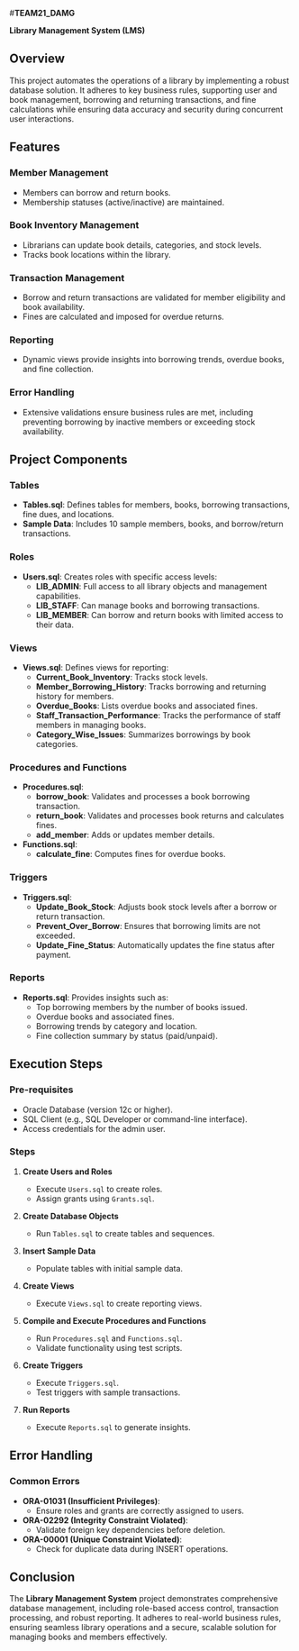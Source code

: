 
#**TEAM21_DAMG**

**Library Management System (LMS)**



## **Overview**
This project automates the operations of a library by implementing a robust database solution. It adheres to key business rules, supporting user and book management, borrowing and returning transactions, and fine calculations while ensuring data accuracy and security during concurrent user interactions.



## **Features**

### **Member Management**
- Members can borrow and return books.
- Membership statuses (active/inactive) are maintained.

### **Book Inventory Management**
- Librarians can update book details, categories, and stock levels.
- Tracks book locations within the library.

### **Transaction Management**
- Borrow and return transactions are validated for member eligibility and book availability.
- Fines are calculated and imposed for overdue returns.

### **Reporting**
- Dynamic views provide insights into borrowing trends, overdue books, and fine collection.

### **Error Handling**
- Extensive validations ensure business rules are met, including preventing borrowing by inactive members or exceeding stock availability.



## **Project Components**

### **Tables**
- **Tables.sql**: Defines tables for members, books, borrowing transactions, fine dues, and locations.
- **Sample Data**: Includes 10 sample members, books, and borrow/return transactions.

### **Roles**
- **Users.sql**: Creates roles with specific access levels:
  - **LIB_ADMIN**: Full access to all library objects and management capabilities.
  - **LIB_STAFF**: Can manage books and borrowing transactions.
  - **LIB_MEMBER**: Can borrow and return books with limited access to their data.

### **Views**
- **Views.sql**: Defines views for reporting:
  - **Current_Book_Inventory**: Tracks stock levels.
  - **Member_Borrowing_History**: Tracks borrowing and returning history for members.
  - **Overdue_Books**: Lists overdue books and associated fines.
  - **Staff_Transaction_Performance**: Tracks the performance of staff members in managing books.
  - **Category_Wise_Issues**: Summarizes borrowings by book categories.

### **Procedures and Functions**
- **Procedures.sql**:
  - **borrow_book**: Validates and processes a book borrowing transaction.
  - **return_book**: Validates and processes book returns and calculates fines.
  - **add_member**: Adds or updates member details.
- **Functions.sql**:
  - **calculate_fine**: Computes fines for overdue books.

### **Triggers**
- **Triggers.sql**:
  - **Update_Book_Stock**: Adjusts book stock levels after a borrow or return transaction.
  - **Prevent_Over_Borrow**: Ensures that borrowing limits are not exceeded.
  - **Update_Fine_Status**: Automatically updates the fine status after payment.

### **Reports**
- **Reports.sql**: Provides insights such as:
  - Top borrowing members by the number of books issued.
  - Overdue books and associated fines.
  - Borrowing trends by category and location.
  - Fine collection summary by status (paid/unpaid).




## **Execution Steps**

### **Pre-requisites**
- Oracle Database (version 12c or higher).
- SQL Client (e.g., SQL Developer or command-line interface).
- Access credentials for the admin user.

### **Steps**

1. **Create Users and Roles**
   - Execute `Users.sql` to create roles.
   - Assign grants using `Grants.sql`.

2. **Create Database Objects**
   - Run `Tables.sql` to create tables and sequences.

3. **Insert Sample Data**
   - Populate tables with initial sample data.

4. **Create Views**
   - Execute `Views.sql` to create reporting views.

5. **Compile and Execute Procedures and Functions**
   - Run `Procedures.sql` and `Functions.sql`.
   - Validate functionality using test scripts.

6. **Create Triggers**
   - Execute `Triggers.sql`.
   - Test triggers with sample transactions.

7. **Run Reports**
   - Execute `Reports.sql` to generate insights.



## **Error Handling**

### **Common Errors**
- **ORA-01031 (Insufficient Privileges)**:
  - Ensure roles and grants are correctly assigned to users.
- **ORA-02292 (Integrity Constraint Violated)**:
  - Validate foreign key dependencies before deletion.
- **ORA-00001 (Unique Constraint Violated)**:
  - Check for duplicate data during INSERT operations.



## **Conclusion**
The **Library Management System** project demonstrates comprehensive database management, including role-based access control, transaction processing, and robust reporting. It adheres to real-world business rules, ensuring seamless library operations and a secure, scalable solution for managing books and members effectively.


